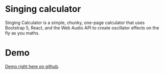 # Singing calculator

Singing Calculator is a simple, chunky, one-page calculator that uses Bootstrap 5, React, and the Web Audio API to create oscillator effects on the fly as you maths.

# Demo
[Demo right here on github](https://matthieupierce.github.io/singing-calculator).

